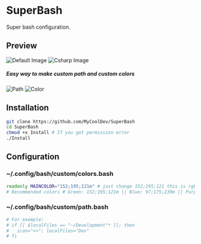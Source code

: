 # SuperBash
Super bash configuration.

## Preview
![Default Image](https://i.imgur.com/HHZgbAS.png)
![Csharp Image](https://i.imgur.com/1FoqtVc.png)
##### Easy way to make custom path and custom colors
![Path](https://i.imgur.com/xc16JsO.png)
![Color](https://i.imgur.com/LR3rZfa.png)

## Installation
```bash
git clone https://github.com/MyCoolDev/SuperBash
cd SuperBash
chmod +x Install # If you got permission error
./Install
```

## Configuration

### ~/.config/bash/custom/colors.bash
```bash
readonly MAINCOLOR="152;195;121m" # just change 152;195;121 this is rgb and don't forget to add m in the end
# Recommended colors # Green: 152;195;121m || Blue: 97;175;239m || Purple: 198;120;221m || Red: 224;108;117m 
```

### ~/.config/bash/custom/path.bash
```bash
# For exemple:
# if [[ $localFiles == "~/Development"* ]]; then
#   icon="<>"; localFiles="Dev"
# fi
```
